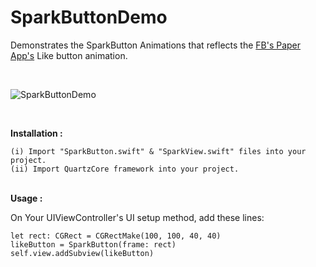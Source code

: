 SparkButtonDemo
===============
Demonstrates the SparkButton Animations that reflects the <a href="https://itunes.apple.com/us/app/paper-stories-from-facebook/id794163692?mt=8">FB's Paper App's</a> Like button animation.

<br>

![SparkButtonDemo](https://raw.githubusercontent.com/saravananImaginea/SparkButtonDemo/master/SparkButtonDemo.gif)

<br>

<b>Installation :</b><br/>

	(i) Import "SparkButton.swift" & "SparkView.swift" files into your project.
	(ii) Import QuartzCore framework into your project.
	
<br/>
<b>Usage :</b>

On Your UIViewController's UI setup method, add these lines:
	
	let rect: CGRect = CGRectMake(100, 100, 40, 40)
    likeButton = SparkButton(frame: rect)
    self.view.addSubview(likeButton)
